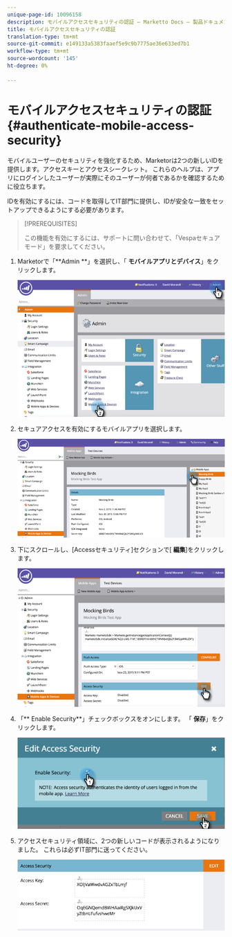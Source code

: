 ```yaml
---
unique-page-id: 10096158
description: モバイルアクセスセキュリティの認証 — Marketto Docs — 製品ドキュメント
title: モバイルアクセスセキュリティの認証
translation-type: tm+mt
source-git-commit: e149133a5383faaef5e9c9b7775ae36e633ed7b1
workflow-type: tm+mt
source-wordcount: '145'
ht-degree: 0%

---
```



# モバイルアクセスセキュリティの認証 {#authenticate-mobile-access-security}

モバイルユーザーのセキュリティを強化するため、Marketorは2つの新しいIDを提供します。アクセスキーとアクセスシークレット。 これらのヘルプは、アプリにログインしたユーザーが実際にそのユーザーが何者であるかを確認するために役立ちます。

IDを有効にするには、コードを取得してIT部門に提供し、IDが安全な一致をセットアップできるようにする必要があります。

>[!PREREQUISITES]
>
>この機能を有効にするには、サポートに問い合わせて、「Vespaセキュアモード」を要求してください。

1. Marketorで「**Admin **」を選択し、「 **モバイルアプリとデバイス**」をクリックします。

   ![](assets/image2015-12-1-14-3a36-3a30.png)

1. セキュアアクセスを有効にするモバイルアプリを選択します。

   ![](assets/image2015-12-2-10-3a18-3a6.png)

1. 下にスクロールし、[Accessセキュリティ]セクションで[ **編集**]をクリックします。

   ![](assets/image2015-12-1-14-3a41-3a37.png)

1. 「** Enable Security**」チェックボックスをオンにします。 「 **保存**」をクリックします。

   ![](assets/image2015-12-1-14-3a54-3a0.png)

1. アクセスセキュリティ領域に、2つの新しいコードが表示されるようになりました。 これらは必ずIT部門に送ってください。

   ![](assets/image2015-12-1-14-3a57-3a34.png)

